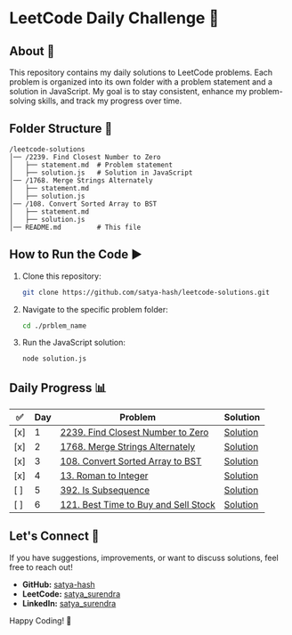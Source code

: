 # LeetCode Daily Challenge 🚀

## About 📌

This repository contains my daily solutions to LeetCode problems. Each problem is organized into its own folder with a problem statement and a solution in JavaScript. My goal is to stay consistent, enhance my problem-solving skills, and track my progress over time.

## Folder Structure 📂

```
/leetcode-solutions
│── /2239. Find Closest Number to Zero
│   ├── statement.md  # Problem statement
│   ├── solution.js   # Solution in JavaScript
│── /1768. Merge Strings Alternately
│   ├── statement.md
│   ├── solution.js
│── /108. Convert Sorted Array to BST
│   ├── statement.md
│   ├── solution.js
│── README.md         # This file
```

## How to Run the Code ▶️

1. Clone this repository:
   ```sh
   git clone https://github.com/satya-hash/leetcode-solutions.git
   ```
2. Navigate to the specific problem folder:
   ```sh
   cd ./prblem_name
   ```
3. Run the JavaScript solution:
   ```sh
   node solution.js
   ```

## Daily Progress 📊

| ✅  | Day | Problem                                                                                                 | Solution                                                                   |
| --- | --- | ------------------------------------------------------------------------------------------------------- | -------------------------------------------------------------------------- |
| [x] | 1   | [2239. Find Closest Number to Zero](2239.%20Find%20Closest%20Number%20to%20Zero/statement.md)           | [Solution](2239.%20Find%20Closest%20Number%20to%20Zero/solution.js)        |
| [x] | 2   | [1768. Merge Strings Alternately](1768.%20Merge%20Strings%20Alternately/statement.md)                   | [Solution](1768.%20Merge%20Strings%20Alternately/solution.js)              |
| [x] | 3   | [108. Convert Sorted Array to BST](108.%20Convert%20Sorted%20Array%20to%20BST/statement.md)             | [Solution](108.%20Convert%20Sorted%20Array%20to%20BST/solution.js)         |
| [x] | 4   | [13. Roman to Integer](13.%20Roman%20to%20Integer/statement.md)                                         | [Solution](13.%20Roman%20to%20Integer/solution.js)                         |
| [ ] | 5   | [392. Is Subsequence](392.%20Is%20Subsequence/statement.md)                                             | [Solution](392.%20Is%20Subsequence/solution.js)                            |
| [ ] | 6   | [121. Best Time to Buy and Sell Stock](121.%20Best%20Time%20to%20Buy%20and%20Sell%20Stock/statement.md) | [Solution](121.%20Best%20Time%20to%20Buy%20and%20Sell%20Stock/solution.js) |

## Let's Connect 🤝

If you have suggestions, improvements, or want to discuss solutions, feel free to reach out!

- **GitHub:** [satya-hash](https://github.com/satya-hash)
- **LeetCode:** [satya_surendra](https://leetcode.com/u/satya_surendra/)
- **LinkedIn:** [satya_surendra](https://www.linkedin.com/in/satya-surendra/)

Happy Coding! 🚀
